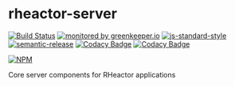 # rheactor-server

[![Build Status](https://travis-ci.org/RHeactor/server.svg?branch=master)](https://travis-ci.org/RHeactor/server)
[![monitored by greenkeeper.io](https://img.shields.io/badge/greenkeeper.io-monitored-brightgreen.svg)](http://greenkeeper.io/) 
[![js-standard-style](https://img.shields.io/badge/code%20style-standard-brightgreen.svg)](http://standardjs.com/)
[![semantic-release](https://img.shields.io/badge/semver-semantic%20release-e10079.svg)](https://github.com/semantic-release/semantic-release)
[![Codacy Badge](https://api.codacy.com/project/badge/Grade/e951d55dbef34515ba9a7ac3ac90a356)](https://www.codacy.com/app/coderbyheart/server?utm_source=github.com&amp;utm_medium=referral&amp;utm_content=RHeactor/server&amp;utm_campaign=Badge_Grade)
[![Codacy Badge](https://api.codacy.com/project/badge/Coverage/e951d55dbef34515ba9a7ac3ac90a356)](https://www.codacy.com/app/coderbyheart/server?utm_source=github.com&amp;utm_medium=referral&amp;utm_content=RHeactor/server&amp;utm_campaign=Badge_Coverage)

[![NPM](https://nodei.co/npm/rheactor-server.png?downloads=true&downloadRank=true&stars=true)](https://nodei.co/npm/rheactor-server/)

Core server components for RHeactor applications
